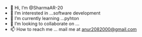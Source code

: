 - 👋 Hi, I’m @SharmaAR-20
- 👀 I’m interested in ...software development
- 🌱 I’m currently learning ...pyhton
- 💞️ I’m looking to collaborate on ...
- 📫 How to reach me ...  mail me at anur2082000@gmail.com

<!---
SharmaAR-20/SharmaAR-20 is a ✨ special ✨ repository because its `README.md` (this file) appears on your GitHub profile.
You can click the Preview link to take a look at your changes.
--->
